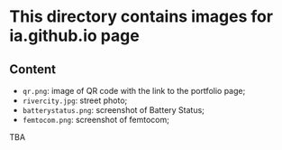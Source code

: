 # This directory contains images for ia.github.io page

## Content

- `qr.png`: image of QR code with the link to the portfolio page;
- `rivercity.jpg`: street photo;
- `batterystatus.png`: screenshot of Battery Status;
- `femtocom.png`: screenshot of femtocom;

TBA

